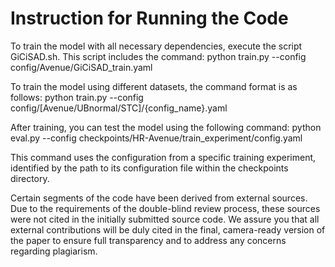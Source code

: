 # Instruction for Running the Code

To train the model with all necessary dependencies, execute the script GiCiSAD.sh. 
This script includes the command:
python train.py --config config/Avenue/GiCiSAD_train.yaml

To train the model using different datasets, the command format is as follows:
python train.py --config config/[Avenue/UBnormal/STC]/{config_name}.yaml

After training, you can test the model using the following command:
python eval.py --config checkpoints/HR-Avenue/train_experiment/config.yaml

This command uses the configuration from a specific training experiment, 
identified by the path to its configuration file within the checkpoints directory.

Certain segments of the code have been derived from external sources. 
Due to the requirements of the double-blind review process, these sources were not cited in the initially submitted source code.
We assure you that all external contributions will be duly cited in the final, 
camera-ready version of the paper to ensure full transparency and to address any concerns regarding plagiarism.
